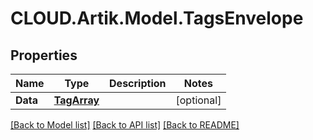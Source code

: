 # CLOUD.Artik.Model.TagsEnvelope
## Properties

Name | Type | Description | Notes
------------ | ------------- | ------------- | -------------
**Data** | [**TagArray**](TagArray.md) |  | [optional] 

[[Back to Model list]](../README.md#documentation-for-models) [[Back to API list]](../README.md#documentation-for-api-endpoints) [[Back to README]](../README.md)

